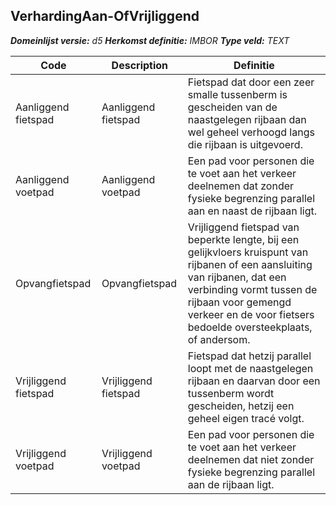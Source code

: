 ﻿## VerhardingAan-OfVrijliggend

*__Domeinlijst versie:__ d5*
*__Herkomst definitie:__ IMBOR*
*__Type veld:__ TEXT*

|__Code__ |__Description__ |__Definitie__	|
|	---	|	---	|   ---	| 
| Aanliggend fietspad | Aanliggend fietspad | Fietspad dat door een zeer smalle tussenberm is gescheiden van de naastgelegen rijbaan dan wel geheel verhoogd langs die rijbaan is uitgevoerd. |
| Aanliggend voetpad | Aanliggend voetpad | Een pad voor personen die te voet aan het verkeer deelnemen dat zonder fysieke begrenzing parallel aan en naast de rijbaan ligt. |
| Opvangfietspad | Opvangfietspad | Vrijliggend fietspad van beperkte lengte, bij een gelijkvloers kruispunt van rijbanen of een aansluiting van rijbanen, dat een verbinding vormt tussen de rijbaan voor gemengd verkeer en de voor fietsers bedoelde oversteekplaats, of andersom. |
| Vrijliggend fietspad | Vrijliggend fietspad | Fietspad dat hetzij parallel loopt met de naastgelegen rijbaan en daarvan door een tussenberm wordt gescheiden, hetzij een geheel eigen tracé volgt. |
| Vrijliggend voetpad | Vrijliggend voetpad | Een pad voor personen die te voet aan het verkeer deelnemen dat niet zonder fysieke begrenzing parallel aan de rijbaan ligt. |
